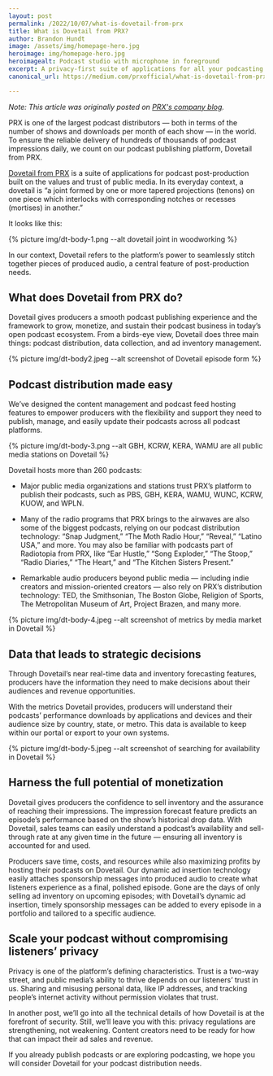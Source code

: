 ```yaml
---
layout: post
permalink: /2022/10/07/what-is-dovetail-from-prx
title: What is Dovetail from PRX?
author: Brandon Hundt
image: /assets/img/homepage-hero.jpg
heroimage: img/homepage-hero.jpg
heroimagealt: Podcast studio with microphone in foreground
excerpt: A privacy-first suite of applications for all your podcasting needs.
canonical_url: https://medium.com/prxofficial/what-is-dovetail-from-prx-e2d1b7f79c3

---
```


<em>Note: This article was originally posted on <a href="https://medium.com/prxofficial/what-is-dovetail-from-prx-e2d1b7f79c3">PRX's company blog</a>.</em>

PRX is one of the largest podcast distributors — both in terms of the number of shows and downloads per month of each show — in the world. To ensure the reliable delivery of hundreds of thousands of podcast impressions daily, we count on our podcast publishing platform, Dovetail from PRX.

<a href="/">Dovetail from PRX</a> is a suite of applications for podcast post-production built on the values and trust of public media. In its everyday context, a dovetail is “a joint formed by one or more tapered projections (tenons) on one piece which interlocks with corresponding notches or recesses (mortises) in another.”

It looks like this:

{% picture img/dt-body-1.png --alt dovetail joint in woodworking %}

In our context, Dovetail refers to the platform’s power to seamlessly stitch together pieces of produced audio, a central feature of post-production needs.

## What does Dovetail from PRX do?

Dovetail gives producers a smooth podcast publishing experience and the framework to grow, monetize, and sustain their podcast business in today’s open podcast ecosystem. From a birds-eye view, Dovetail does three main things: podcast distribution, data collection, and ad inventory management.

{% picture img/dt-body2.jpeg --alt screenshot of Dovetail episode form %}

## Podcast distribution made easy

We’ve designed the content management and podcast feed hosting features to empower producers with the flexibility and support they need to publish, manage, and easily update their podcasts across all podcast platforms.

{% picture img/dt-body-3.png --alt GBH, KCRW, KERA, WAMU are all public media stations on Dovetail %}

Dovetail hosts more than 260 podcasts:

* Major public media organizations and stations trust PRX’s platform to publish their podcasts, such as PBS, GBH, KERA, WAMU, WUNC, KCRW, KUOW, and WPLN.

* Many of the radio programs that PRX brings to the airwaves are also some of the biggest podcasts, relying on our podcast distribution technology: “Snap Judgment,” “The Moth Radio Hour,” “Reveal,” “Latino USA,” and more. You may also be familiar with podcasts part of Radiotopia from PRX, like “Ear Hustle,” “Song Exploder,” “The Stoop,” “Radio Diaries,” “The Heart,” and “The Kitchen Sisters Present.”

* Remarkable audio producers beyond public media — including indie creators and mission-oriented creators — also rely on PRX’s distribution technology: TED, the Smithsonian, The Boston Globe, Religion of Sports, The Metropolitan Museum of Art, Project Brazen, and many more.

{% picture img/dt-body-4.jpeg --alt screenshot of metrics by media market in Dovetail %}

## Data that leads to strategic decisions

Through Dovetail’s near real-time data and inventory forecasting features, producers have the information they need to make decisions about their audiences and revenue opportunities.

With the metrics Dovetail provides, producers will understand their podcasts’ performance downloads by applications and devices and their audience size by country, state, or metro. This data is available to keep within our portal or export to your own systems.

{% picture img/dt-body-5.jpeg --alt screenshot of searching for availability in Dovetail %}

## Harness the full potential of monetization

Dovetail gives producers the confidence to sell inventory and the assurance of reaching their impressions. The impression forecast feature predicts an episode’s performance based on the show’s historical drop data. With Dovetail, sales teams can easily understand a podcast’s availability and sell-through rate at any given time in the future — ensuring all inventory is accounted for and used.

Producers save time, costs, and resources while also maximizing profits by hosting their podcasts on Dovetail. Our dynamic ad insertion technology easily attaches sponsorship messages into produced audio to create what listeners experience as a final, polished episode. Gone are the days of only selling ad inventory on upcoming episodes; with Dovetail’s dynamic ad insertion, timely sponsorship messages can be added to every episode in a portfolio and tailored to a specific audience.

## Scale your podcast without compromising listeners’ privacy

Privacy is one of the platform’s defining characteristics. Trust is a two-way street, and public media’s ability to thrive depends on our listeners’ trust in us. Sharing and misusing personal data, like IP addresses, and tracking people’s internet activity without permission violates that trust.

In another post, we’ll go into all the technical details of how Dovetail is at the forefront of security. Still, we’ll leave you with this: privacy regulations are strengthening, not weakening. Content creators need to be ready for how that can impact their ad sales and revenue.

If you already publish podcasts or are exploring podcasting, we hope you will consider Dovetail for your podcast distribution needs.
